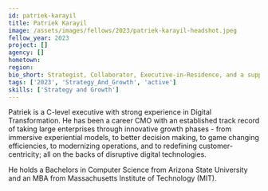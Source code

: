 ```yaml
---
id: patriek-karayil
title: Patriek Karayil
image: /assets/images/fellows/2023/patriek-karayil-headshot.jpeg
fellow_year: 2023
project: []
agency: []
hometown: 
region: 
bio_short: Strategist, Collaborator, Executive-in-Residence, and a supportive leader
tags: ['2023', 'Strategy_And_Growth', 'active']
skills: ['Strategy and Growth']
---
```


Patriek is a C-level executive with strong experience in Digital Transformation. He has been a career CMO with an established track record of taking large enterprises through innovative growth phases - from immersive experiential models, to better decision making, to game changing efficiencies, to modernizing operations, and to redefining customer-centricity; all on the backs of disruptive digital technologies.

He holds a Bachelors in Computer Science from Arizona State University and an MBA from Massachusetts Institute of Technology (MIT).
